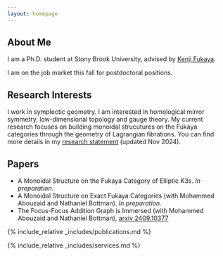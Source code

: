 ```yaml
---
layout: homepage
---
```


## About Me

I am a Ph.D. student at Stony Brook University, advised by <a href="https://scgp.stonybrook.edu/people/faculty/bios/kenji-fukaya">Kenji Fukaya</a>. 

I am on the job market this fall for postdoctoral positions.

## Research Interests

I work in symplectic geometry. I am interested in homological mirror symmetry, low-dimensional topology and gauge theory. My current research focuses on building monoidal strucutures on the Fukaya categories through the geometry of Lagrangian fibrations. You can find more details in my [research statement](assets/files/Research_Statement.pdf) (updated Nov 2024).

## Papers
- A Monoidal Structure on the Fukaya Category of Elliptic K3s. <em>In preparation</em>.
- A Monoidal Structure on Exact Fukaya Categories (with Mohammed Abouzaid and Nathaniel Bottman). <em>In preparation</em>.
- The Focus-Focus Addition Graph is Immersed (with Mohammed Abouzaid and Nathaniel Bottman), <a href="https://arxiv.org/abs/2409.10377">arxiv 2409.10377</a>



{% include_relative _includes/publications.md %}

{% include_relative _includes/services.md %}
